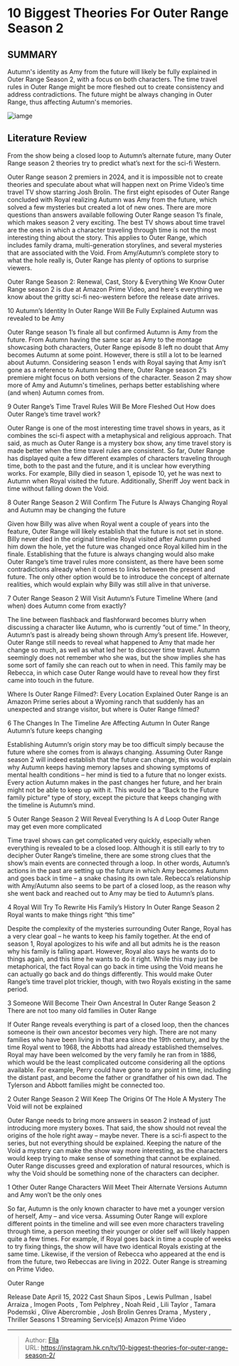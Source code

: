 # 10 Biggest Theories For Outer Range Season 2


## SUMMARY 


 Autumn&#39;s identity as Amy from the future will likely be fully explained in Outer Range Season 2, with a focus on both characters. 
 The time travel rules in Outer Range might be more fleshed out to create consistency and address contradictions. 
 The future might be always changing in Outer Range, thus affecting Autumn&#39;s memories. 

![iamge](https://static1.srcdn.com/wordpress/wp-content/uploads/2024/01/outer-range-season-2-theories.jpg)

## Literature Review
From the show being a closed loop to Autumn’s alternate future, many Outer Range season 2 theories try to predict what’s next for the sci-fi Western.




Outer Range season 2 premiers in 2024, and it is impossible not to create theories and speculate about what will happen next on Prime Video’s time travel TV show starring Josh Brolin. The first eight episodes of Outer Range concluded with Royal realizing Autumn was Amy from the future, which solved a few mysteries but created a lot of new ones. There are more questions than answers available following Outer Range season 1’s finale, which makes season 2 very exciting.
The best TV shows about time travel are the ones in which a character traveling through time is not the most interesting thing about the story. This applies to Outer Range, which includes family drama, multi-generation storylines, and several mysteries that are associated with the Void. From Amy/Autumn’s complete story to what the hole really is, Outer Range has plenty of options to surprise viewers.
            
 
 Outer Range Season 2: Renewal, Cast, Story &amp; Everything We Know 
Outer Range season 2 is due at Amazon Prime Video, and here&#39;s everything we know about the gritty sci-fi neo-western before the release date arrives.













 








 10  Autumn’s Identity In Outer Range Will Be Fully Explained 
Autumn was revealed to be Amy


 







Outer Range season 1’s finale all but confirmed Autumn is Amy from the future. From Autumn having the same scar as Amy to the montage showcasing both characters, Outer Range episode 8 left no doubt that Amy becomes Autumn at some point. However, there is still a lot to be learned about Autumn. Considering season 1 ends with Royal saying that Amy isn’t gone as a reference to Autumn being there, Outer Range season 2’s premiere might focus on both versions of the character. Season 2 may show more of Amy and Autumn&#39;s timelines, perhaps better establishing where (and when) Autumn comes from.





 9  Outer Range’s Time Travel Rules Will Be More Fleshed Out 
How does Outer Range’s time travel work?


 







Outer Range is one of the most interesting time travel shows in years, as it combines the sci-fi aspect with a metaphysical and religious approach. That said, as much as Outer Range is a mystery box show, any time travel story is made better when the time travel rules are consistent. So far, Outer Range has displayed quite a few different examples of characters traveling through time, both to the past and the future, and it is unclear how everything works. For example, Billy died in season 1, episode 10, yet he was next to Autumn when Royal visited the future. Additionally, Sheriff Joy went back in time without falling down the Void.





 8  Outer Range Season 2 Will Confirm The Future Is Always Changing 
Royal and Autumn may be changing the future
        

Given how Billy was alive when Royal went a couple of years into the feature, Outer Range will likely establish that the future is not set in stone. Billy never died in the original timeline Royal visited after Autumn pushed him down the hole, yet the future was changed once Royal killed him in the finale. Establishing that the future is always changing would also make Outer Range’s time travel rules more consistent, as there have been some contradictions already when it comes to links between the present and future. The only other option would be to introduce the concept of alternate realities, which would explain why Billy was still alive in that universe.





 7  Outer Range Season 2 Will Visit Autumn’s Future Timeline 
Where (and when) does Autumn come from exactly?
        

The line between flashback and flashforward becomes blurry when discussing a character like Autumn, who is currently “out of time.” In theory, Autumn’s past is already being shown through Amy’s present life. However, Outer Range still needs to reveal what happened to Amy that made her change so much, as well as what led her to discover time travel. Autumn seemingly does not remember who she was, but the show implies she has some sort of family she can reach out to when in need. This family may be Rebecca, in which case Outer Range would have to reveal how they first came into touch in the future.
            
 
 Where Is Outer Range Filmed?: Every Location Explained 
Outer Range is an Amazon Prime series about a Wyoming ranch that suddenly has an unexpected and strange visitor, but where is Outer Range filmed?









 6  The Changes In The Timeline Are Affecting Autumn In Outer Range 
Autumn’s future keeps changing
        

Establishing Autumn’s origin story may be too difficult simply because the future where she comes from is always changing. Assuming Outer Range season 2 will indeed establish that the future can change, this would explain why Autumn keeps having memory lapses and showing symptoms of mental health conditions – her mind is tied to a future that no longer exists. Every action Autumn makes in the past changes her future, and her brain might not be able to keep up with it. This would be a “Back to the Future family picture” type of story, except the picture that keeps changing with the timeline is Autumn’s mind.





 5  Outer Range Season 2 Will Reveal Everything Is A  d Loop 
Outer Range may get even more complicated


 







Time travel shows can get complicated very quickly, especially when everything is revealed to be a closed loop. Although it is still early to try to decipher Outer Range’s timeline, there are some strong clues that the show’s main events are connected through a loop. In other words, Autumn’s actions in the past are setting up the future in which Amy becomes Autumn and goes back in time – a snake chasing its own tale. Rebecca’s relationship with Amy/Autumn also seems to be part of a closed loop, as the reason why she went back and reached out to Amy may be tied to Autumn’s plans.





 4  Royal Will Try To Rewrite His Family’s History In Outer Range Season 2 
Royal wants to make things right “this time”
        

Despite the complexity of the mysteries surrounding Outer Range, Royal has a very clear goal – he wants to keep his family together. At the end of season 1, Royal apologizes to his wife and all but admits he is the reason why his family is falling apart. However, Royal also says he wants do to things again, and this time he wants to do it right. While this may just be metaphorical, the fact Royal can go back in time using the Void means he can actually go back and do things differently. This would make Outer Range’s time travel plot trickier, though, with two Royals existing in the same period.





 3  Someone Will Become Their Own Ancestral In Outer Range Season 2 
There are not too many old families in Outer Range
        

If Outer Range reveals everything is part of a closed loop, then the chances someone is their own ancestor becomes very high. There are not many families who have been living in that area since the 19th century, and by the time Royal went to 1968, the Abbotts had already established themselves. Royal may have been welcomed by the very family he ran from in 1886, which would be the least complicated outcome considering all the options available. For example, Perry could have gone to any point in time, including the distant past, and become the father or grandfather of his own dad. The Tylerson and Abbott families might be connected too.





 2  Outer Range Season 2 Will Keep The Origins Of The Hole A Mystery 
The Void will not be explained
        

Outer Range needs to bring more answers in season 2 instead of just introducing more mystery boxes. That said, the show should not reveal the origins of the hole right away – maybe never. There is a sci-fi aspect to the series, but not everything should be explained. Keeping the nature of the Void a mystery can make the show way more interesting, as the characters would keep trying to make sense of something that cannot be explained. Outer Range discusses greed and exploration of natural resources, which is why the Void should be something none of the characters can decipher.





 1  Other Outer Range Characters Will Meet Their Alternate Versions 
Autumn and Amy won’t be the only ones
        

So far, Autumn is the only known character to have met a younger version of herself, Amy – and vice versa. Assuming Outer Range will explore different points in the timeline and will see even more characters traveling through time, a person meeting their younger or older self will likely happen quite a few times. For example, if Royal goes back in time a couple of weeks to try fixing things, the show will have two identical Royals existing at the same time. Likewise, if the version of Rebecca who appeared at the end is from the future, two Rebeccas are living in 2022.
Outer Range is streaming on Prime Video. 

        


 Outer Range 

 Release Date   April 15, 2022    Cast   Shaun Sipos , Lewis Pullman , Isabel Arraiza , Imogen Poots , Tom Pelphrey , Noah Reid , Lili Taylor , Tamara Podemski , Olive Abercrombie , Josh Brolin    Genres   Drama , Mystery , Thriller    Seasons   1    Streaming Service(s)   Amazon Prime Video    





---

> Author: [Ella](https://instagram.hk.cn/)  
> URL: https://instagram.hk.cn/tv/10-biggest-theories-for-outer-range-season-2/  

